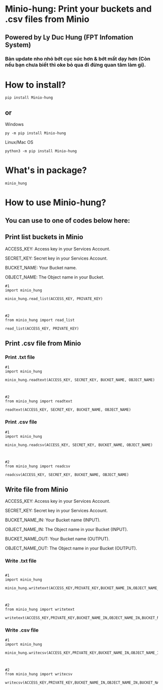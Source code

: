 
# Minio-hung: Print your buckets and .csv files from Minio
## Powered by Ly Duc Hung (FPT Infomation System)

### Bản update nho nhỏ bớt cục súc hơn & bớt mất dạy hơn (Còn nếu bạn chưa biết thì oke bỏ qua đi đừng quan tâm làm gì).

# How to install?
```
pip install Minio-hung
```
## or

Windows
```
py -m pip install Minio-hung
```
Linux/Mac OS
```
python3 -m pip install Minio-hung
```

# What's in package?
```
minio_hung
```

# How to use Minio-hung?

## You can use to one of codes below here:

## Print list buckets in Minio

ACCESS_KEY: Access key in your Services Account.

SECRET_KEY: Secret key in your Services Account.

BUCKET_NAME: Your Bucket name.

OBJECT_NAME: The Object name in your Bucket.

```
#1
import minio_hung

minio_hung.read_list(ACCESS_KEY, PRIVATE_KEY)



#2
from minio_hung import read_list

read_list(ACCESS_KEY, PRIVATE_KEY)

```


## Print .csv file from Minio

### Print .txt file

```
#1
import minio_hung

minio_hung.readtext(ACCESS_KEY, SECRET_KEY, BUCKET_NAME, OBJECT_NAME)



#2
from minio_hung import readtext

readtext(ACCESS_KEY, SECRET_KEY, BUCKET_NAME, OBJECT_NAME)

```

### Print .csv file

```
#1
import minio_hung

minio_hung.readcsv(ACCESS_KEY, SECRET_KEY, BUCKET_NAME, OBJECT_NAME)



#2
from minio_hung import readcsv

readcsv(ACCESS_KEY, SECRET_KEY, BUCKET_NAME, OBJECT_NAME)

```

## Write file from Minio

ACCESS_KEY: Access key in your Services Account.

SECRET_KEY: Secret key in your Services Account.

BUCKET_NAME_IN: Your Bucket name (INPUT).

OBJECT_NAME_IN: The Object name in your Bucket (INPUT).

BUCKET_NAME_OUT: Your Bucket name (OUTPUT).

OBJECT_NAME_OUT: The Object name in your Bucket (OUTPUT).


### Write .txt file

```

#1
import minio_hung

minio_hung.writetext(ACCESS_KEY,PRIVATE_KEY,BUCKET_NAME_IN,OBJECT_NAME_IN,BUCKET_NAME_OUT,OBJECT_NAME_OUT)



#2
from minio_hung import writetext

writetext(ACCESS_KEY,PRIVATE_KEY,BUCKET_NAME_IN,OBJECT_NAME_IN,BUCKET_NAME_OUT,OBJECT_NAME_OUT)

```

### Write .csv file

```
#1
import minio_hung

minio_hung.writecsv(ACCESS_KEY,PRIVATE_KEY,BUCKET_NAME_IN,OBJECT_NAME_IN,BUCKET_NAME_OUT,OBJECT_NAME_OUT)



#2
from minio_hung import writecsv

writecsv(ACCESS_KEY,PRIVATE_KEY,BUCKET_NAME_IN,OBJECT_NAME_IN,BUCKET_NAME_OUT,OBJECT_NAME_OUT)

```